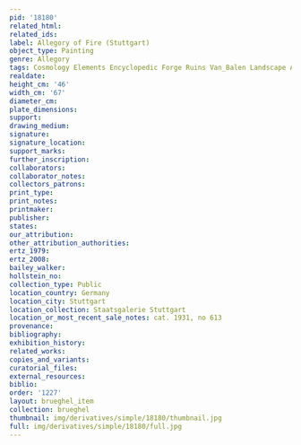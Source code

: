 ```yaml
---
pid: '18180'
related_html: 
related_ids: 
label: Allegory of Fire (Stuttgart)
object_type: Painting
genre: Allegory
tags: Cosmology Elements Encyclopedic Forge Ruins Van_Balen Landscape Armor
realdate: 
height_cm: '46'
width_cm: '67'
diameter_cm: 
plate_dimensions: 
support: 
drawing_medium: 
signature: 
signature_location: 
support_marks: 
further_inscription: 
collaborators: 
collaborator_notes: 
collectors_patrons: 
print_type: 
print_notes: 
printmaker: 
publisher: 
states: 
our_attribution: 
other_attribution_authorities: 
ertz_1979: 
ertz_2008: 
bailey_walker: 
hollstein_no: 
collection_type: Public
location_country: Germany
location_city: Stuttgart
location_collection: Staatsgalerie Stuttgart
location_or_most_recent_sale_notes: cat. 1931, no 613
provenance: 
bibliography: 
exhibition_history: 
related_works: 
copies_and_variants: 
curatorial_files: 
external_resources: 
biblio: 
order: '1227'
layout: brueghel_item
collection: brueghel
thumbnail: img/derivatives/simple/18180/thumbnail.jpg
full: img/derivatives/simple/18180/full.jpg
---
```

